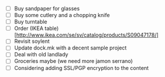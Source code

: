  - [ ] Buy sandpaper for glasses
 - [ ] Buy some cutlery and a chopping knife
 - [ ] Buy turntable
 - [ ] Order (IKEA table)[http://www.ikea.com/se/sv/catalog/products/S09047178/]
 - [ ] Revisit soylent
 - [ ] Update dock.mk with a decent sample project
 - [ ] Deal with old landlady
 - [ ] Groceries maybe (we need more jamon serrano)
 - [ ] Considering adding SSL/PGP encryption to the content
